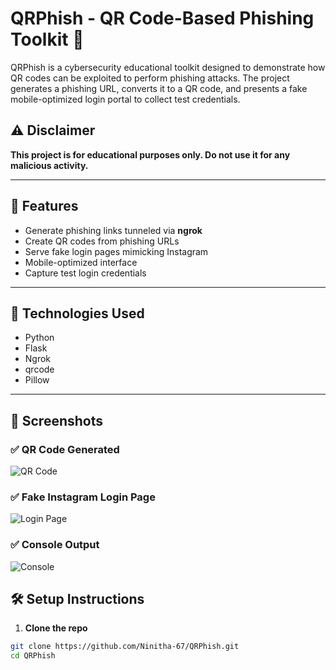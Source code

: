 # QRPhish - QR Code-Based Phishing Toolkit 🎯

QRPhish is a cybersecurity educational toolkit designed to demonstrate how QR codes can be exploited to perform phishing attacks. The project generates a phishing URL, converts it to a QR code, and presents a fake mobile-optimized login portal to collect test credentials.

## ⚠️ Disclaimer
**This project is for educational purposes only. Do not use it for any malicious activity.**

---

## 🚀 Features

- Generate phishing links tunneled via **ngrok**
- Create QR codes from phishing URLs
- Serve fake login pages mimicking Instagram
- Mobile-optimized interface
- Capture test login credentials

---

## 🔧 Technologies Used

- Python
- Flask
- Ngrok
- qrcode
- Pillow

---
## 📸 Screenshots

### ✅ QR Code Generated
![QR Code](qr_code.png)

### ✅ Fake Instagram Login Page
![Login Page](login_page.jpg)

### ✅ Console Output
![Console](console_output.png)


## 🛠️ Setup Instructions

1. **Clone the repo**
```bash
git clone https://github.com/Ninitha-67/QRPhish.git
cd QRPhish
